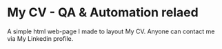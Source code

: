 # My CV - QA & Automation relaed
A simple html web-page I made to layout My CV.
Anyone can contact me via My Linkedin profile.
